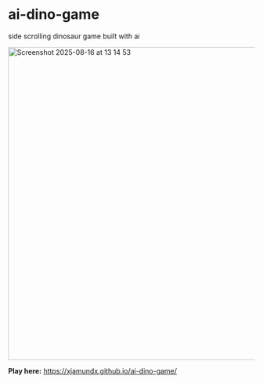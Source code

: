 # ai-dino-game
side scrolling dinosaur game built with ai

<img width="1006" height="639" alt="Screenshot 2025-08-16 at 13 14 53" src="https://github.com/user-attachments/assets/f3fdc8ba-20d3-47f1-a80b-9010bcaa95d5" />

**Play here:**
https://xjamundx.github.io/ai-dino-game/
